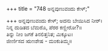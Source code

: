 +++
title = "748 ಅನ್ನವುಣುವಂದು ಕೇಳ್;"

+++
ಅನ್ನವುಣುವಂದು ಕೇಳ್; ಅದನು ಬೇಯಿಸಿದ ನೀರ್।  
ನಿನ್ನ ದುಡಿತದ ಬೆಮರೊ, ಪೆರರ ಕಣ್ಣೀರೋ?॥  
ತಿನ್ನು ನೀಂ ಜಗಕೆ ತಿನಲಿತ್ತನಿತ; ಮಿಕ್ಕೂಟ।  
ಜೀರ್ಣಿಸದ ಋಣಶೇಷ - ಮಂಕುತಿಮ್ಮ॥  
